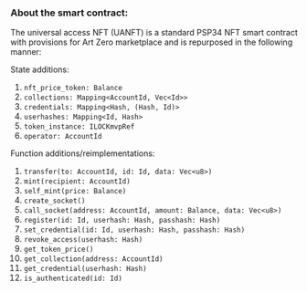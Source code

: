 
### About the smart contract: 

The universal access NFT (UANFT) is a standard PSP34 NFT smart contract with provisions for Art Zero marketplace and is repurposed in the following manner:

State additions:
1) `nft_price_token: Balance`
2) `collections: Mapping<AccountId, Vec<Id>>`
3) `credentials: Mapping<Hash, (Hash, Id)>`
4) `userhashes: Mapping<Id, Hash>`
5) `token_instance: ILOCKmvpRef`
6) `operator: AccountId`

Function additions/reimplementations:
1) `transfer(to: AccountId, id: Id, data: Vec<u8>)`
2) `mint(recipient: AccountId)`
3) `self_mint(price: Balance)`
4) `create_socket()`
5) `call_socket(address: AccountId, amount: Balance, data: Vec<u8>)`
6) `register(id: Id, userhash: Hash, passhash: Hash)`
7) `set_credential(id: Id, userhash: Hash, passhash: Hash)`
8) `revoke_access(userhash: Hash)`
9) `get_token_price()`
10) `get_collection(address: AccountId)`
11) `get_credential(userhash: Hash)`
12) `is_authenticated(id: Id)`

